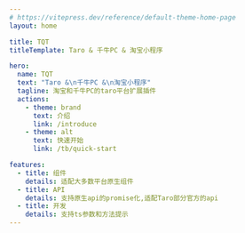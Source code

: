 ```yaml
---
# https://vitepress.dev/reference/default-theme-home-page
layout: home

title: TQT
titleTemplate: Taro & 千牛PC & 淘宝小程序

hero:
  name: TQT
  text: "Taro &\n千牛PC &\n淘宝小程序"
  tagline: 淘宝和千牛PC的taro平台扩展插件
  actions:
    - theme: brand
      text: 介绍
      link: /introduce
    - theme: alt
      text: 快速开始
      link: /tb/quick-start

features:
  - title: 组件
    details: 适配大多数平台原生组件
  - title: API
    details: 支持原生api的promise化,适配Taro部分官方的api
  - title: 开发
    details: 支持ts参数和方法提示
---
```

